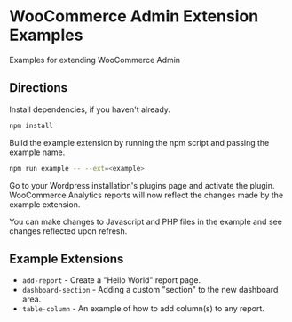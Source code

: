 # WooCommerce Admin Extension Examples

Examples for extending WooCommerce Admin

## Directions

Install dependencies, if you haven't already.

```bash
npm install
```

Build the example extension by running the npm script and passing the example name.

```bash
npm run example -- --ext=<example>
```

Go to your Wordpress installation's plugins page and activate the plugin. WooCommerce Analytics reports will now reflect the changes made by the example extension.

You can make changes to Javascript and PHP files in the example and see changes reflected upon refresh.

## Example Extensions

- `add-report` - Create a "Hello World" report page.
- `dashboard-section` - Adding a custom "section" to the new dashboard area.
- `table-column` - An example of how to add column(s) to any report.
